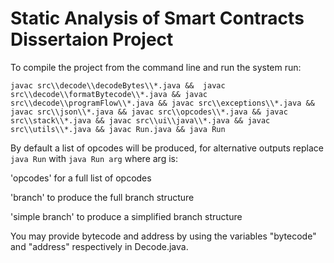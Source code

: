 # Static Analysis of Smart Contracts Dissertaion Project
To compile the project from the command line and run the system run: 

`javac src\\decode\\decodeBytes\\*.java &&  javac src\\decode\\formatBytecode\\*.java && javac src\\decode\\programFlow\\*.java && javac src\\exceptions\\*.java && javac src\\json\\*.java && javac src\\opcodes\\*.java && javac src\\stack\\*.java && javac src\\ui\\java\\*.java && javac src\\utils\\*.java && javac Run.java && java Run`

By default a list of opcodes will be produced, for alternative outputs replace `java Run` with `java Run arg` where arg is:

'opcodes' for a full list of opcodes

'branch' to produce the full branch structure

'simple branch' to produce a simplified branch structure

You may provide bytecode and address by using the variables "bytecode" and "address" respectively in Decode.java.
